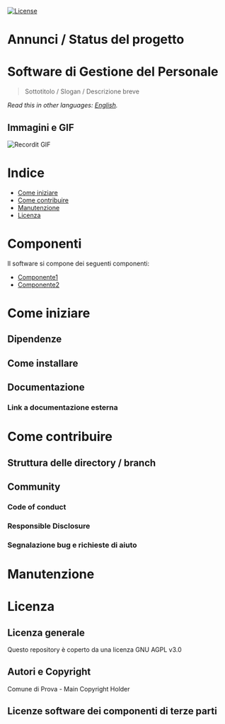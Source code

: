 [![License](https://img.shields.io/github/license/comunediprova/gestione-personale.svg)](https://github.com/comunediprova/gestione-personale/blob/master/LICENSE)

# Annunci / Status del progetto

# Software di Gestione del Personale

> Sottotitolo / Slogan / Descrizione breve

*Read this in other languages: [English](README.EN.md).*

## Immagini e GIF

![Recordit GIF](http://g.recordit.co/iLN6A0vSD8.gif)

# Indice

- [Come iniziare](#come-iniziare)
- [Come contribuire](#come-contribuire)
- [Manutenzione](#manutenzione)
- [Licenza](#licenza)

# Componenti

Il software si compone dei seguenti componenti:

- [Componente1](github.com/comunediprova/gestionepersonale-componente1)
- [Componente2](github.com/comunediprova/gestionepersonale-componente2)


# Come iniziare

## Dipendenze
## Come installare

## Documentazione
### Link a documentazione esterna 

# Come contribuire
## Struttura delle directory / branch

## Community

### Code of conduct

### Responsible Disclosure

### Segnalazione bug e richieste di aiuto

# Manutenzione 

# Licenza 

## Licenza generale 
Questo repository è coperto da una licenza GNU AGPL v3.0


## Autori e Copyright

Comune di Prova - Main Copyright Holder

## Licenze software dei componenti di terze parti
